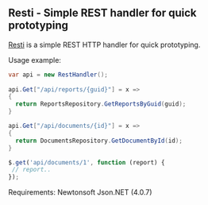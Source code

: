 ## Resti - Simple REST handler for quick prototyping

[Resti](https://github.com/speier/Resti) is a simple REST HTTP handler for quick prototyping.

Usage example:

```c#
var api = new RestHandler();
 
api.Get["/api/reports/{guid}"] = x =>
{
  return ReportsRepository.GetReportsByGuid(guid);
}

api.Get["/api/documents/{id}"] = x =>
{
  return DocumentsRepository.GetDocumentById(id);
}
```

```javascript
$.get('api/documents/1', function (report) {
 // report..
});
```

Requirements:
Newtonsoft Json.NET (4.0.7)
